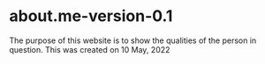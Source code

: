 # about.me-version-0.1
The purpose of this website is to show the qualities of the person in question. This was created on 10 May, 2022
